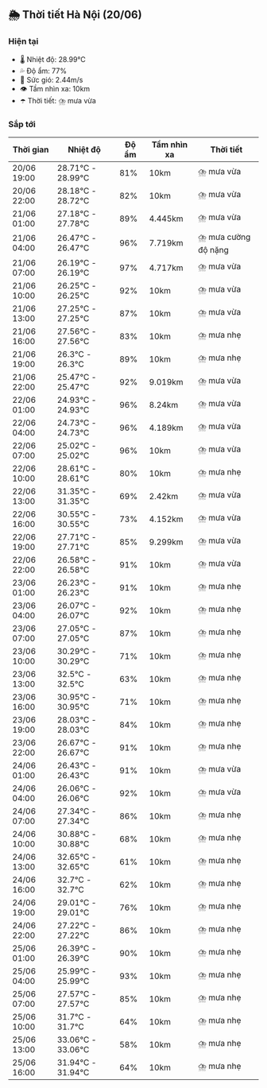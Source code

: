 ## 🌦️ Thời tiết Hà Nội (20/06)

### Hiện tại

- 🌡️ Nhiệt độ: 28.99℃
- 💦 Độ ẩm: 77%
- 💨 Sức gió: 2.44m/s
- 👁️ Tầm nhìn xa: 10km
- ☂️ Thời tiết: ⛈️ mưa vừa

### Sắp tới

| Thời gian | Nhiệt độ | Độ ẩm | Tầm nhìn xa | Thời tiết |
| --- | --- | --- | --- | --- |
| 20/06 19:00 | 28.71℃ - 28.99℃ | 81% | 10km | ⛈️ mưa vừa |
| 20/06 22:00 | 28.18℃ - 28.72℃ | 82% | 10km | ⛈️ mưa vừa |
| 21/06 01:00 | 27.18℃ - 27.78℃ | 89% | 4.445km | ⛈️ mưa vừa |
| 21/06 04:00 | 26.47℃ - 26.47℃ | 96% | 7.719km | ⛈️ mưa cường độ nặng |
| 21/06 07:00 | 26.19℃ - 26.19℃ | 97% | 4.717km | ⛈️ mưa vừa |
| 21/06 10:00 | 26.25℃ - 26.25℃ | 92% | 10km | ⛈️ mưa vừa |
| 21/06 13:00 | 27.25℃ - 27.25℃ | 87% | 10km | ⛈️ mưa vừa |
| 21/06 16:00 | 27.56℃ - 27.56℃ | 83% | 10km | ⛈️ mưa nhẹ |
| 21/06 19:00 | 26.3℃ - 26.3℃ | 89% | 10km | ⛈️ mưa nhẹ |
| 21/06 22:00 | 25.47℃ - 25.47℃ | 92% | 9.019km | ⛈️ mưa vừa |
| 22/06 01:00 | 24.93℃ - 24.93℃ | 96% | 8.24km | ⛈️ mưa vừa |
| 22/06 04:00 | 24.73℃ - 24.73℃ | 96% | 4.189km | ⛈️ mưa vừa |
| 22/06 07:00 | 25.02℃ - 25.02℃ | 96% | 10km | ⛈️ mưa vừa |
| 22/06 10:00 | 28.61℃ - 28.61℃ | 80% | 10km | ⛈️ mưa nhẹ |
| 22/06 13:00 | 31.35℃ - 31.35℃ | 69% | 2.42km | ⛈️ mưa vừa |
| 22/06 16:00 | 30.55℃ - 30.55℃ | 73% | 4.152km | ⛈️ mưa vừa |
| 22/06 19:00 | 27.71℃ - 27.71℃ | 85% | 9.299km | ⛈️ mưa vừa |
| 22/06 22:00 | 26.58℃ - 26.58℃ | 91% | 10km | ⛈️ mưa vừa |
| 23/06 01:00 | 26.23℃ - 26.23℃ | 91% | 10km | ⛈️ mưa nhẹ |
| 23/06 04:00 | 26.07℃ - 26.07℃ | 92% | 10km | ⛈️ mưa nhẹ |
| 23/06 07:00 | 27.05℃ - 27.05℃ | 87% | 10km | ⛈️ mưa nhẹ |
| 23/06 10:00 | 30.29℃ - 30.29℃ | 71% | 10km | ⛈️ mưa nhẹ |
| 23/06 13:00 | 32.5℃ - 32.5℃ | 63% | 10km | ⛈️ mưa nhẹ |
| 23/06 16:00 | 30.95℃ - 30.95℃ | 71% | 10km | ⛈️ mưa nhẹ |
| 23/06 19:00 | 28.03℃ - 28.03℃ | 84% | 10km | ⛈️ mưa nhẹ |
| 23/06 22:00 | 26.67℃ - 26.67℃ | 91% | 10km | ⛈️ mưa nhẹ |
| 24/06 01:00 | 26.43℃ - 26.43℃ | 91% | 10km | ⛈️ mưa vừa |
| 24/06 04:00 | 26.06℃ - 26.06℃ | 92% | 10km | ⛈️ mưa vừa |
| 24/06 07:00 | 27.34℃ - 27.34℃ | 86% | 10km | ⛈️ mưa nhẹ |
| 24/06 10:00 | 30.88℃ - 30.88℃ | 68% | 10km | ⛈️ mưa nhẹ |
| 24/06 13:00 | 32.65℃ - 32.65℃ | 61% | 10km | ⛈️ mưa nhẹ |
| 24/06 16:00 | 32.7℃ - 32.7℃ | 62% | 10km | ⛈️ mưa nhẹ |
| 24/06 19:00 | 29.01℃ - 29.01℃ | 76% | 10km | ⛈️ mưa nhẹ |
| 24/06 22:00 | 27.22℃ - 27.22℃ | 86% | 10km | ⛈️ mưa nhẹ |
| 25/06 01:00 | 26.39℃ - 26.39℃ | 90% | 10km | ⛈️ mưa nhẹ |
| 25/06 04:00 | 25.99℃ - 25.99℃ | 93% | 10km | ⛈️ mưa nhẹ |
| 25/06 07:00 | 27.57℃ - 27.57℃ | 85% | 10km | ⛈️ mưa nhẹ |
| 25/06 10:00 | 31.7℃ - 31.7℃ | 64% | 10km | ⛈️ mưa nhẹ |
| 25/06 13:00 | 33.06℃ - 33.06℃ | 58% | 10km | ⛈️ mưa nhẹ |
| 25/06 16:00 | 31.94℃ - 31.94℃ | 64% | 10km | ⛈️ mưa nhẹ |
